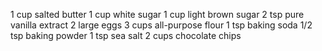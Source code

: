 1 cup salted butter
1 cup white sugar
1 cup light brown sugar
2 tsp pure vanilla extract
2 large eggs
3 cups all-purpose flour
1 tsp baking soda
1/2 tsp baking powder 
1 tsp sea salt
2 cups chocolate chips